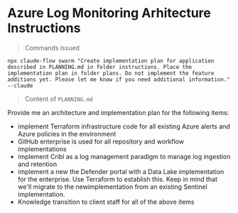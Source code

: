 # Azure Log Monitoring Arhitecture Instructions

> Commands issued
```
npx claude-flow swarm "Create implementation plan for application described in PLANNING.md in folder instructions. Place the implementation plan in folder plans. Do not implement the feature additions yet. Please let me know if you need additional information." --claude
```

> Content of ```PLANNING.md```

Provide me an architecture and implementation plan for the following items:
- implement Terraform infrastructure code for all existing Azure alerts and Azure policies in the environment
- GitHub enterprise is used for all repository and workflow implementations
- implement Cribl as a log management paradigm to manage log ingestion and retention
- implement a new the Defender portal with a Data Lake implementation for the enterprise. Use Terraform to establish this. Keep in mind that we'll migrate to the newimplementation from an existing Sentinel implementation.
- Knowledge transition to client staff for all of the above items